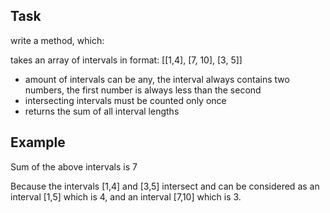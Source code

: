 ## Task

write a method, which:

takes an array of intervals in format: [[1,4], [7, 10], [3, 5]]

- amount of intervals can be any, the interval always contains two numbers, the first number is always less than the second
- intersecting intervals must be counted only once
- returns the sum of all interval lengths

## Example

Sum of the above intervals is 7 

Because the intervals [1,4] and [3,5] intersect and can be considered as an interval [1,5] which is 4, and an interval [7,10] which is 3.